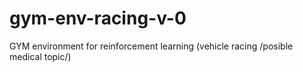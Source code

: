 # gym-env-racing-v-0
GYM environment for reinforcement learning (vehicle racing /posible medical topic/)

